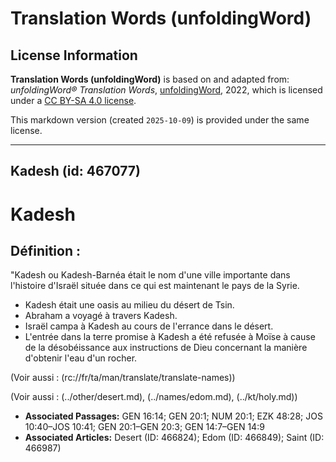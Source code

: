 # Translation Words (unfoldingWord)

## License Information

**Translation Words (unfoldingWord)** is based on and adapted from: _unfoldingWord® Translation Words_, [unfoldingWord](https://unfoldingword.org/utw), 2022, which is licensed under a [CC BY-SA 4.0 license](https://creativecommons.org/licenses/by-sa/4.0/legalcode.en).

This markdown version (created `2025-10-09`) is provided under the same license.



--------------------------------

## Kadesh (id: 467077)

Kadesh
======

Définition :
------------

"Kadesh ou Kadesh\-Barnéa était le nom d'une ville importante dans l'histoire d'Israël située dans ce qui est maintenant le pays de la Syrie.

* Kadesh était une oasis au milieu du désert de Tsin.
* Abraham a voyagé à travers Kadesh.
* Israël campa à Kadesh au cours de l'errance dans le désert.
* L'entrée dans la terre promise à Kadesh a été refusée à Moïse à cause de la désobéissance aux instructions de Dieu concernant la manière d'obtenir l'eau d'un rocher.

(Voir aussi : (rc://fr/ta/man/translate/translate\-names))

(Voir aussi : (../other/desert.md), (../names/edom.md), (../kt/holy.md))

* **Associated Passages:** GEN 16:14; GEN 20:1; NUM 20:1; EZK 48:28; JOS 10:40–JOS 10:41; GEN 20:1–GEN 20:3; GEN 14:7–GEN 14:9
* **Associated Articles:** Desert (ID: 466824); Edom  (ID: 466849); Saint (ID: 466987)

